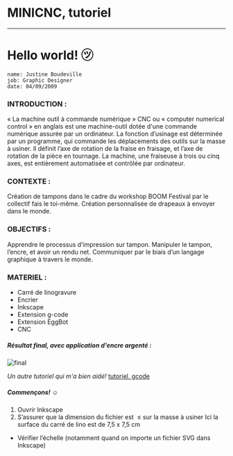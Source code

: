 # MINICNC, tutoriel
---

# Hello world! ㋡

    name: Justine Boudeville
    job: Graphic Designer
    date: 04/09/2009 
    

### INTRODUCTION : 
« La machine outil à commande numérique » CNC ou « computer numerical control » en anglais est une machine-outil dotée d'une commande numérique assurée par un ordinateur. La fonction d’usinage est déterminée par un programme, qui commande les déplacements des outils sur la masse à usiner. Il définit l’axe de rotation de la fraise en fraisage, et l’axe de rotation de la pièce en tournage. La machine, une fraiseuse à trois ou cinq axes, est entièrement automatisée et contrôlée par ordinateur.
### CONTEXTE :
Création de tampons dans le cadre du workshop BOOM Festival par le collectif fais le toi-même.
Création personnalisée de drapeaux à envoyer dans le monde. 
### OBJECTIFS : 
Apprendre le processus d’impression sur tampon.
Manipuler le tampon, l’encre, et avoir un rendu net.
Communiquer par le biais d’un langage graphique à travers le monde. 


### MATERIEL :
- Carré de linogravure
- Encrier
- Inkscape
- Extension g-code
- Extension EggBot
- CNC

##### Résultat final, avec application d'encre argenté :
![final](https://00e9e64bac271f4e6cb1d23f998c6a396a070dad1514248fff-apidata.googleusercontent.com/download/storage/v1/b/tuto_minicnc/o/IMG_20190904_141643.jpg?qk=AD5uMEu9YJ3jtCF9U0fe_F3h1GZPwCiIifK29lSzenrWFjfHQgXplMWd6BLTbMHSVtY58KOL-vDWdZzBflfOJzrmHX21hdIAQ3IzQDge2WiCh-dXuTzTBULSiVY0AvYoZp7rdfIcSSOqapsjjjaH0AWiNotefJ--z1g3m1GoUN7KdaJLIoHCsbI373qUuryepKGI4fKJgbIrFqnLyDH9X6Q9t9hh3mTYUi9rVVbPtMvBsUVxTXiJDCUQC_8hbz0wDM5tw5PwVkVY-XCuNtwiH6np0A037bPSzVXwBYlH9dYAFdmbq4VVnJu0k81nngsZXcvSutEmB9_hCdtqOd9F4abIwquRmBD_fqhRnzZ7r9wAF-Iozyqi4rUTUdIU3wtO3M5uwB193LX1htcKroBHCXJfme8bEmEdPrJ4lPaSAUG7LDzdvcG3hNe9eqpggA-DPusCSKUK1vZyCtEdWRYNptqrIoHsG0f6_Nt4FLbZ6-2kCKxR9K3iez4l_mJYoekufdt8DVHDA4ZyWSvol5Ul3xdDqPR4t6vDbaWV5C5CHMMIRKbEvltsj2VWLM9zT49B7PcsT11Wfgla-qQuGgLNfZGjdyu5_Hpj1BPrP4tlpDXZ5o9qg5FqKuLOQ6j67VwaP9l0dsDt4C1hTFeBc063KG9WlXPmQrlXVur4EIWMukPhnF3ErRTO-9h7FvdGXCEeNm4ISL4YZerisIwxtiahdz99dweqGGZBuMiQqHxINyaUq8MM8AG967zM3CKDTQpPzuLNPtrlQ_LWyRONqLO0VQZhJgOnoK80hzTmTsIH-WKAws4wavBVCmA)


_Un autre tutoriel qui m'a bien aidé!_
[tutoriel, gcode](http://wiki.funlab.fr/index.php/Gcode_avec_Inkscape)


##### Commençons! ☺

1. Ouvrir Inkscape
2. S’assurer que la dimension du fichier est  ≤ sur la masse à usiner
Ici la surface du carré de lino est de 7,5 x 7,5 cm
+ Vérifier l’échelle (notamment quand on importe un fichier SVG dans Inkscape)



